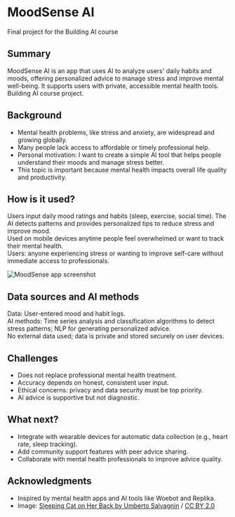 # MoodSense AI

Final project for the Building AI course

## Summary

MoodSense AI is an app that uses AI to analyze users' daily habits and moods, offering personalized advice to manage stress and improve mental well-being. It supports users with private, accessible mental health tools.  
Building AI course project.

## Background

* Mental health problems, like stress and anxiety, are widespread and growing globally.
* Many people lack access to affordable or timely professional help.
* Personal motivation: I want to create a simple AI tool that helps people understand their moods and manage stress better.
* This topic is important because mental health impacts overall life quality and productivity.

## How is it used?

Users input daily mood ratings and habits (sleep, exercise, social time). The AI detects patterns and provides personalized tips to reduce stress and improve mood.  
Used on mobile devices anytime people feel overwhelmed or want to track their mental health.  
Users: anyone experiencing stress or wanting to improve self-care without immediate access to professionals.

![MoodSense app screenshot](https://upload.wikimedia.org/wikipedia/commons/5/5e/Sleeping_cat_on_her_back.jpg)  

## Data sources and AI methods

Data: User-entered mood and habit logs.  
AI methods: Time series analysis and classification algorithms to detect stress patterns; NLP for generating personalized advice.  
No external data used; data is private and stored securely on user devices.

## Challenges

* Does not replace professional mental health treatment.
* Accuracy depends on honest, consistent user input.
* Ethical concerns: privacy and data security must be top priority.
* AI advice is supportive but not diagnostic.

## What next?

* Integrate with wearable devices for automatic data collection (e.g., heart rate, sleep tracking).  
* Add community support features with peer advice sharing.  
* Collaborate with mental health professionals to improve advice quality.

## Acknowledgments

* Inspired by mental health apps and AI tools like Woebot and Replika.  
* Image: [Sleeping Cat on Her Back by Umberto Salvagnin](https://commons.wikimedia.org/wiki/File:Sleeping_cat_on_her_back.jpg) / [CC BY 2.0](https://creativecommons.org/licenses/by/2.0)
